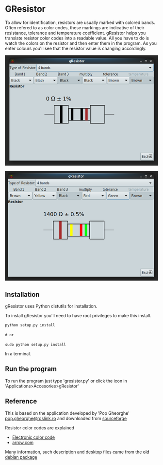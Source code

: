 # GResistor

To allow for identification, resistors are usually marked
with colored bands. Often refered to as color codes, these
markings are indicative of their resistance, tolerance and
temperature coefficient. gResistor helps you translate
resistor color codes into a readable value. All you have to
do is watch the colors on the resistor and then enter them
in the program. As you enter colours you'll see that the
resistor value is changing accordingly.

![Screenshot 1](images/screenshot_1.png)

![Screenshot 2](images/screenshot_2.png)

## Installation

gResistor uses Python distutils for installation.

To install gResistor you'll need to have root privileges to make this install.

```
python setup.py install

# or 

sudo python setup.py install
```

In a terminal.

## Run the program

To run the program just type 'gresistor.py' or click the icon in 'Applications>Accesories>gResistor'

## Reference

This is based on the application developed by 'Pop Gheorghe' <pop.gheorghe@rdslink.ro> and downloaded from [sourceforge](https://sourceforge.net/projects/gresistor/) 


Resistor color codes are explained 
 *  [Electronic color code](https://en.wikipedia.org/wiki/Electronic_color_code#Resistor_code)
 * [arrow.com](https://www.arrow.com/en/research-and-events/articles/resistor-color-code)

Many information, such description and desktop files came from the [old debian
package](http://archive.ubuntu.com/ubuntu/pool/universe/g/gresistor/gresistor_0.0.1-0ubuntu3_all.deb)
